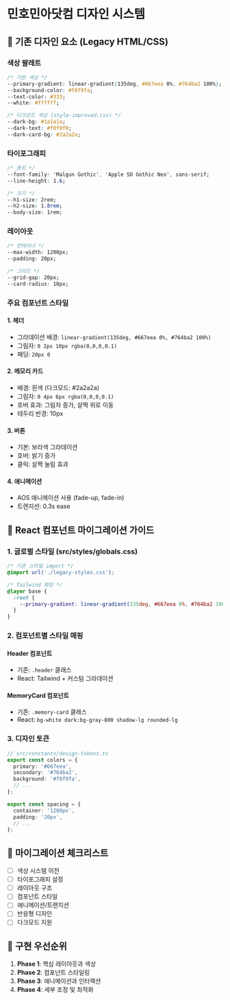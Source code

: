# 민호민아닷컴 디자인 시스템

## 🎨 기존 디자인 요소 (Legacy HTML/CSS)

### 색상 팔레트
```css
/* 기본 색상 */
--primary-gradient: linear-gradient(135deg, #667eea 0%, #764ba2 100%);
--background-color: #f8f9fa;
--text-color: #333;
--white: #ffffff;

/* 다크모드 색상 (style-improved.css) */
--dark-bg: #1a1a1a;
--dark-text: #f0f0f0;
--dark-card-bg: #2a2a2a;
```

### 타이포그래피
```css
/* 폰트 */
--font-family: 'Malgun Gothic', 'Apple SD Gothic Neo', sans-serif;
--line-height: 1.6;

/* 크기 */
--h1-size: 2rem;
--h2-size: 1.8rem;
--body-size: 1rem;
```

### 레이아웃
```css
/* 컨테이너 */
--max-width: 1200px;
--padding: 20px;

/* 그리드 */
--grid-gap: 20px;
--card-radius: 10px;
```

### 주요 컴포넌트 스타일

#### 1. 헤더
- 그라데이션 배경: `linear-gradient(135deg, #667eea 0%, #764ba2 100%)`
- 그림자: `0 2px 10px rgba(0,0,0,0.1)`
- 패딩: `20px 0`

#### 2. 메모리 카드
- 배경: 흰색 (다크모드: #2a2a2a)
- 그림자: `0 4px 6px rgba(0,0,0,0.1)`
- 호버 효과: 그림자 증가, 살짝 위로 이동
- 테두리 반경: 10px

#### 3. 버튼
- 기본: 보라색 그라데이션
- 호버: 밝기 증가
- 클릭: 살짝 눌림 효과

#### 4. 애니메이션
- AOS 애니메이션 사용 (fade-up, fade-in)
- 트랜지션: 0.3s ease

## 🔄 React 컴포넌트 마이그레이션 가이드

### 1. 글로벌 스타일 (src/styles/globals.css)
```css
/* 기존 스타일 import */
@import url('./legacy-styles.css');

/* Tailwind 확장 */
@layer base {
  :root {
    --primary-gradient: linear-gradient(135deg, #667eea 0%, #764ba2 100%);
  }
}
```

### 2. 컴포넌트별 스타일 매핑

#### Header 컴포넌트
- 기존: `.header` 클래스
- React: Tailwind + 커스텀 그라데이션

#### MemoryCard 컴포넌트  
- 기존: `.memory-card` 클래스
- React: `bg-white dark:bg-gray-800 shadow-lg rounded-lg`

### 3. 디자인 토큰
```typescript
// src/constants/design-tokens.ts
export const colors = {
  primary: '#667eea',
  secondary: '#764ba2',
  background: '#f8f9fa',
  // ...
};

export const spacing = {
  container: '1200px',
  padding: '20px',
  // ...
};
```

## 📝 마이그레이션 체크리스트

- [ ] 색상 시스템 이전
- [ ] 타이포그래피 설정
- [ ] 레이아웃 구조
- [ ] 컴포넌트 스타일
- [ ] 애니메이션/트랜지션
- [ ] 반응형 디자인
- [ ] 다크모드 지원

## 🚀 구현 우선순위

1. **Phase 1**: 핵심 레이아웃과 색상
2. **Phase 2**: 컴포넌트 스타일링
3. **Phase 3**: 애니메이션과 인터랙션
4. **Phase 4**: 세부 조정 및 최적화
